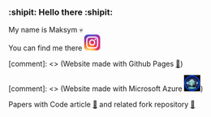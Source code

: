 ### :shipit: Hello there :shipit:
My name is Maksym :skull:
<br />
You can find me there [![Instagram](instagram.png)](https://www.instagram.com/maksymszemer/)

[comment]: <> (Website made with Github Pages [:page_facing_up:](https://maksymsz.github.io/))

[comment]: <> (Website made with Microsoft Azure [![Website](jedi.png)](https://narzedziainformatyczne.z6.web.core.windows.net/))

Papers with Code article [:book:](https://paperswithcode.com/paper/paint-by-example-exemplar-based-image-editing)
and related fork repository [:art:](https://github.com/MaksymSz/Paint-by-Example)


